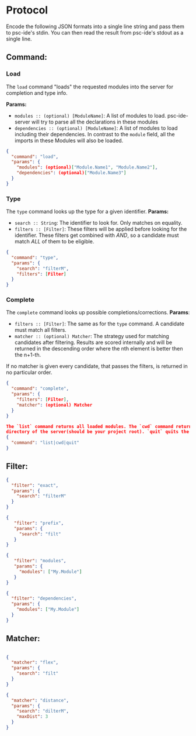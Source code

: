 # Protocol

Encode the following JSON formats into a single line string
and pass them to psc-ide's stdin. You can then read the result
from psc-ide's stdout as a single line.

## Command:
### Load
The `load` command "loads" the requested modules into the server
for completion and type info.

**Params:**
 - `modules :: (optional) [ModuleName]`: A list of modules to load.
  psc-ide-server will try to parse all the declarations in these modules
 - `dependencies :: (optional) [ModuleName]`: A list of modules to load 
  including their dependencies. In contrast to the `module` field, all the
  imports in these Modules will also be loaded.
```json
{
  "command": "load",
  "params": {
    "modules": (optional)["Module.Name1", "Module.Name2"],
    "dependencies": (optional)["Module.Name3"]
  }
}
```
### Type
The `type` command looks up the type for a given identifier.
**Params:**
 - `search :: String`: The identifier to look for. Only matches on equality.
 - `filters :: [Filter]`: These filters will be applied before looking for the
  identifier. These filters get combined with *AND*, so a candidate must match *ALL*
  of them to be eligible.
```json
{
  "command": "type",
  "params": {
    "search": "filterM",
    "filters": [Filter]
  }
}
```
### Complete
The `complete` command looks up possible completions/corrections.
**Params**:
 - `filters :: [Filter]`: The same as for the `type` command. A candidate must match
  all filters.
 - `matcher :: (optional) Matcher`: The strategy used for matching candidates after filtering.
  Results are scored internally and will be returned in the descending order where
  the nth element is better then the n+1-th.

  If no matcher is given every candidate, that passes the filters, is returned in no 
  particular order.
```json
{
  "command": "complete",
  "params": {
    "filters": [Filter],
    "matcher": (optional) Matcher
  }
}

The `list` command returns all loaded modules. The `cwd` command returns the working
directory of the server(should be your project root). `quit` quits the server.
{
  "command": "list|cwd|quit"
}
```

## Filter:
```json
{
  "filter": "exact",
  "params": {
    "search": "filterM"
  }
}

{
   "filter": "prefix",
   "params": {
     "search": "filt"
   }
}

{
   "filter": "modules",
   "params": {
     "modules": ["My.Module"]
   }
}

{
  "filter": "dependencies",
  "params": {
    "modules": ["My.Module"]
  }
}
```

## Matcher:
```json

{
  "matcher": "flex",
  "params": {
    "search": "filt"
  }
}

{
  "matcher": "distance",
  "params": {
    "search": "dilterM",
    "maxDist": 3
  }
}
```
